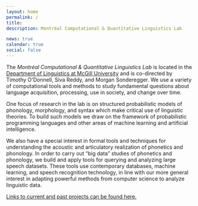 ```yaml
---
layout: home
permalink: /
title:
description: Montréal Computational & Quantitative Linguistics Lab

news: true
calendar: true
social: false
---
```


The *Montréal Computational & Quantitative Linguistics Lab* is located in the [Department of Linguistics at McGill University](https://mcgill.ca/linguistics) and is co-directed by Timothy O'Donnell, Siva Reddy, and Morgan Sonderegger. We use a variety of computational tools and methods to study fundamental questions about language acquisition, processing, use in society, and change over time.

One focus of research in the lab is on structured probabilistic models of phonology, morphology, and syntax which make critical use of linguistic theories. To build such models we draw on the framework of probabilistic programming languages and other areas of machine learning and artificial intelligence.

We also have a special interest in formal tools and techniques for understanding the acoustic and articulatory realization of phonetics and phonology. In order to carry out “big data” studies of phonetics and phonology, we build and apply tools for querying and analyzing large speech datasets. These tools use contemporary databases, machine learning, and speech recognition technology, in line with our more general interest in adapting powerful methods from computer science to analyze linguistic data.

[Links to current and past projects can be found here.](resources)
